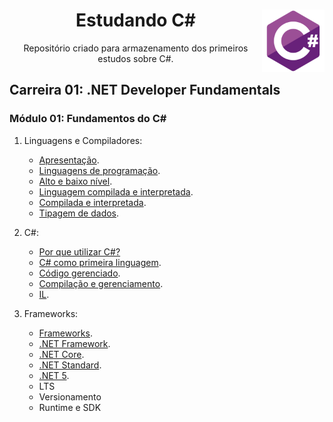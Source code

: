<div align="center">
<a href="https://github.com/monicaquintal" target="_blank"><img align="right" height="100" src="./assets/logo.png" /></a>
<h1>Estudando C#</h1>
<p>Repositório criado para armazenamento dos primeiros estudos sobre C#.</p>
</div>

<div id="conteudo" align="justify">

## Carreira 01: .NET Developer Fundamentals

### Módulo 01: Fundamentos do C#

1. Linguagens e Compiladores:

    - [Apresentação](./modulo01/aula01.md).
    - [Linguagens de programação](./modulo01/aula02.md).
    - [Alto e baixo nível](./modulo01/aula03.md).
    - [Linguagem compilada e interpretada](./modulo01/aula04.md).
    - [Compilada e interpretada](./modulo01/aula05.md).
    - [Tipagem de dados](./modulo01/aula06.md).

2. C#:

    - [Por que utilizar C#?](./modulo01/aula07.md)
    - [C# como primeira linguagem](./modulo01/aula08.md).
    - [Código gerenciado](./modulo01/aula09.md).
    - [Compilação e gerenciamento](./modulo01/aula10.md).
    - [IL](./modulo01/aula11.md).

3. Frameworks:

    - [Frameworks](./modulo01/aula12.md).
    - [.NET Framework](./modulo01/aula13.md).
    - [.NET Core](./modulo01/aula14.md).
    - [.NET Standard](./modulo01/aula15.md).
    - [.NET 5](./modulo01/aula16.md).
    - LTS
    - Versionamento
    - Runtime e SDK
